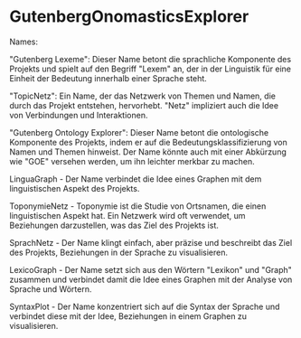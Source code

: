 # GutenbergOnomasticsExplorer


Names:

"Gutenberg Lexeme": Dieser Name betont die sprachliche Komponente des Projekts und spielt auf den Begriff "Lexem" an, der in der Linguistik für eine Einheit der Bedeutung innerhalb einer Sprache steht.

"TopicNetz": Ein Name, der das Netzwerk von Themen und Namen, die durch das Projekt entstehen, hervorhebt. "Netz" impliziert auch die Idee von Verbindungen und Interaktionen.

"Gutenberg Ontology Explorer": Dieser Name betont die ontologische Komponente des Projekts, indem er auf die Bedeutungsklassifizierung von Namen und Themen hinweist. Der Name könnte auch mit einer Abkürzung wie "GOE" versehen werden, um ihn leichter merkbar zu machen.

LinguaGraph - Der Name verbindet die Idee eines Graphen mit dem linguistischen Aspekt des Projekts.

ToponymieNetz - Toponymie ist die Studie von Ortsnamen, die einen linguistischen Aspekt hat. Ein Netzwerk wird oft verwendet, um Beziehungen darzustellen, was das Ziel des Projekts ist.

SprachNetz - Der Name klingt einfach, aber präzise und beschreibt das Ziel des Projekts, Beziehungen in der Sprache zu visualisieren.

LexicoGraph - Der Name setzt sich aus den Wörtern "Lexikon" und "Graph" zusammen und verbindet damit die Idee eines Graphen mit der Analyse von Sprache und Wörtern.

SyntaxPlot - Der Name konzentriert sich auf die Syntax der Sprache und verbindet diese mit der Idee, Beziehungen in einem Graphen zu visualisieren.
